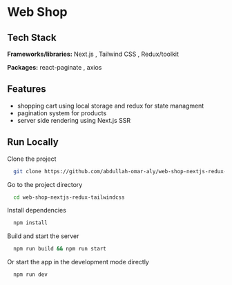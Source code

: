 
# Web Shop 




## Tech Stack

**Frameworks/libraries:** Next.js , Tailwind CSS , Redux/toolkit

**Packages:** react-paginate , axios

## Features

- shopping cart using local storage and redux for state managment
- pagination system for products
- server side rendering using Next.js SSR



## Run Locally

Clone the project

```bash
  git clone https://github.com/abdullah-omar-aly/web-shop-nextjs-redux-tailwindcss.git
```

Go to the project directory

```bash
  cd web-shop-nextjs-redux-tailwindcss
```

Install dependencies

```bash
  npm install
```
Build and start the server

```bash
  npm run build && npm run start
```

Or start the app in the development mode directly

```bash
  npm run dev
```

